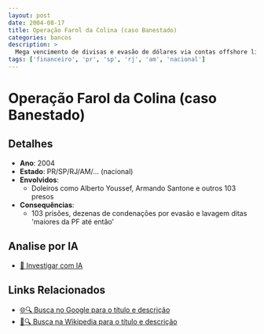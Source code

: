 ```yaml
---
layout: post
date: 2004-08-17
title: Operação Farol da Colina (caso Banestado)
categories: bancos
description: > 
  Mega vencimento de divisas e evasão de dólares via contas offshore ligadas ao Banestado.
tags: ['financeiro', 'pr', 'sp', 'rj', 'am', 'nacional']
---
```


# Operação Farol da Colina (caso Banestado)

## Detalhes
- **Ano**: 2004
- **Estado**: PR/SP/RJ/AM/... (nacional)
- **Envolvidos**:
  - Doleiros como Alberto Youssef, Armando Santone e outros 103 presos
- **Consequências**:
  - 103 prisões, dezenas de condenações por evasão e lavagem ditas 'maiores da PF até então'

## Analise por IA
- [🤖 Investigar com IA](https://www.perplexity.ai/search?q=%22esc%C3%A2ndalo%20financeiro%20Brasil%22%20Opera%C3%A7%C3%A3o%20Farol%20da%20Colina%20%28caso%20Banestado%29%20Mega%20vencimento%20de%20divisas%20e%20evas%C3%A3o%20de%20d%C3%B3lares%20via%20contas%20offshore%20ligadas%20ao%20Banestado.%20PR/SP/RJ/AM/...%20%28nacional%29%202004)

## Links Relacionados
- [🌐🔍 Busca no Google para o título e descrição](https://www.google.com/search?q=%22esc%C3%A2ndalo%20financeiro%20Brasil%22%20Opera%C3%A7%C3%A3o%20Farol%20da%20Colina%20%28caso%20Banestado%29%20Mega%20vencimento%20de%20divisas%20e%20evas%C3%A3o%20de%20d%C3%B3lares%20via%20contas%20offshore%20ligadas%20ao%20Banestado.%20PR/SP/RJ/AM/...%20%28nacional%29%202004)
- [📖🔍 Busca na Wikipedia para o título e descrição](https://pt.wikipedia.org/w/index.php?search=%22esc%C3%A2ndalo%20financeiro%20Brasil%22%20Opera%C3%A7%C3%A3o%20Farol%20da%20Colina%20%28caso%20Banestado%29%20Mega%20vencimento%20de%20divisas%20e%20evas%C3%A3o%20de%20d%C3%B3lares%20via%20contas%20offshore%20ligadas%20ao%20Banestado.%20PR/SP/RJ/AM/...%20%28nacional%29%202004)

